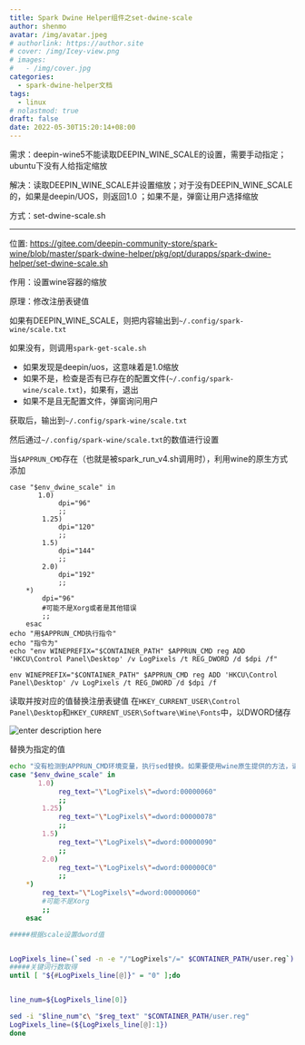 ```yaml
---
title: Spark Dwine Helper组件之set-dwine-scale
author: shenmo
avatar: /img/avatar.jpeg
# authorlink: https://author.site
# cover: /img/Icey-view.png
# images:
#   - /img/cover.jpg
categories:
  - spark-dwine-helper文档
tags:
  - linux
# nolastmod: true
draft: false
date: 2022-05-30T15:20:14+08:00
---
```




<!--more-->
需求：deepin-wine5不能读取DEEPIN_WINE_SCALE的设置，需要手动指定；ubuntu下没有人给指定缩放

解决：读取DEEPIN_WINE_SCALE并设置缩放；对于没有DEEPIN_WINE_SCALE的，如果是deepin/UOS，则返回1.0 ；如果不是，弹窗让用户选择缩放

方式：set-dwine-scale.sh

---


位置:  https://gitee.com/deepin-community-store/spark-wine/blob/master/spark-dwine-helper/pkg/opt/durapps/spark-dwine-helper/set-dwine-scale.sh

作用：设置wine容器的缩放

原理：修改注册表键值

如果有DEEPIN_WINE_SCALE，则把内容输出到`~/.config/spark-wine/scale.txt`


如果没有，则调用`spark-get-scale.sh`
* 如果发现是deepin/uos，这意味着是1.0缩放
* 如果不是，检查是否有已存在的配置文件(`~/.config/spark-wine/scale.txt`)，如果有，退出
* 如果不是且无配置文件，弹窗询问用户

获取后，输出到`~/.config/spark-wine/scale.txt`

然后通过`~/.config/spark-wine/scale.txt`的数值进行设置

当`$APPRUN_CMD`存在（也就是被spark_run_v4.sh调用时），利用wine的原生方式添加
```
case "$env_dwine_scale" in
       1.0)
            dpi="96"
            ;;
        1.25)
            dpi="120"
            ;;
        1.5)
            dpi="144"
            ;;
        2.0)
            dpi="192"
            ;;
	*)
		dpi="96"
		#可能不是Xorg或者是其他错误
		;;
    esac
echo "用$APPRUN_CMD执行指令"
echo "指令为"
echo "env WINEPREFIX="$CONTAINER_PATH" $APPRUN_CMD reg ADD 'HKCU\Control Panel\Desktop' /v LogPixels /t REG_DWORD /d $dpi /f"

env WINEPREFIX="$CONTAINER_PATH" $APPRUN_CMD reg ADD 'HKCU\Control Panel\Desktop' /v LogPixels /t REG_DWORD /d $dpi /f

```

读取并按对应的值替换注册表键值
在`HKEY_CURRENT_USER\Control Panel\Desktop`和`HKEY_CURRENT_USER\Software\Wine\Fonts`中，以DWORD储存

![enter description here](https://xiaoshujiang-shenmo.oss-accelerate.aliyuncs.com/小书匠/1653895721239.png)

替换为指定的值

```bash
echo "没有检测到APPRUN_CMD环境变量，执行sed替换。如果要使用wine原生提供的方法，请在环境变量中指定(export)"
case "$env_dwine_scale" in
       1.0)
            reg_text="\"LogPixels\"=dword:00000060"
            ;;
        1.25)
            reg_text="\"LogPixels\"=dword:00000078"
            ;;
        1.5)
            reg_text="\"LogPixels\"=dword:00000090"
            ;;
        2.0)
            reg_text="\"LogPixels\"=dword:000000C0"
            ;;
	*)
		reg_text="\"LogPixels\"=dword:00000060"
		#可能不是Xorg
		;;
    esac

#####根据scale设置dword值


LogPixels_line=(`sed -n -e "/"LogPixels"/=" $CONTAINER_PATH/user.reg`)
#####关键词行数取得
until [ "${#LogPixels_line[@]}" = "0" ];do


line_num=${LogPixels_line[0]}

sed -i "$line_num"c\ "$reg_text" "$CONTAINER_PATH/user.reg"
LogPixels_line=(${LogPixels_line[@]:1})
done

```
